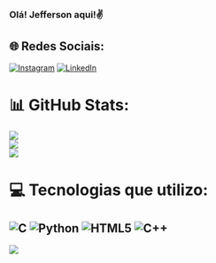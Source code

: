 ### Olá! Jefferson aqui!✌️


## 🌐 Redes Sociais:
[![Instagram](https://img.shields.io/badge/Instagram-%23E4405F.svg?logo=Instagram&logoColor=white)](https://instagram.com/jefferson.amorym/) [![LinkedIn](https://img.shields.io/badge/LinkedIn-%230077B5.svg?logo=linkedin&logoColor=white)](https://linkedin.com/in/jefferson-amorim-da-costa-23b515295/) 

# 📊 GitHub Stats:
![](https://github-readme-stats.vercel.app/api?username=JeffersonAmorimdaCosta&theme=merko&hide_border=false&include_all_commits=false&count_private=false)<br/>
![](https://github-readme-streak-stats.herokuapp.com/?user=JeffersonAmorimdaCosta&theme=merko&hide_border=false)<br/>
![](https://github-readme-stats.vercel.app/api/top-langs/?username=JeffersonAmorimdaCosta&theme=merko&hide_border=false&include_all_commits=false&count_private=false&layout=compact)

# 💻 Tecnologias que utilizo:
![C](https://img.shields.io/badge/c-%2300599C.svg?style=for-the-badge&logo=c&logoColor=white) ![Python](https://img.shields.io/badge/python-3670A0?style=for-the-badge&logo=python&logoColor=ffdd54) ![HTML5](https://img.shields.io/badge/html5-%23E34F26.svg?style=for-the-badge&logo=html5&logoColor=white) ![C++](https://img.shields.io/badge/c++-%2300599C.svg?style=for-the-badge&logo=c%2B%2B&logoColor=white)
---
[![](https://visitcount.itsvg.in/api?id=JeffersonAmorimdaCosta&icon=0&color=0)](https://visitcount.itsvg.in)
